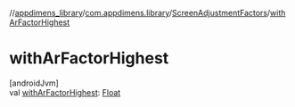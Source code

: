 //[appdimens_library](../../../index.md)/[com.appdimens.library](../index.md)/[ScreenAdjustmentFactors](index.md)/[withArFactorHighest](with-ar-factor-highest.md)

# withArFactorHighest

[androidJvm]\
val [withArFactorHighest](with-ar-factor-highest.md): [Float](https://kotlinlang.org/api/core/kotlin-stdlib/kotlin/-float/index.html)